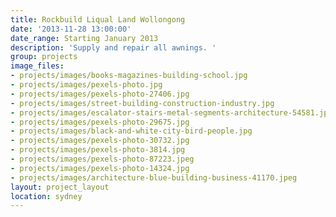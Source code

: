 ```yaml
---
title: Rockbuild Liqual Land Wollongong
date: '2013-11-28 13:00:00'
date_range: Starting January 2013
description: 'Supply and repair all awnings. '
group: projects
image_files:
- projects/images/books-magazines-building-school.jpg
- projects/images/pexels-photo.jpg
- projects/images/pexels-photo-27406.jpg
- projects/images/street-building-construction-industry.jpg
- projects/images/escalator-stairs-metal-segments-architecture-54581.jpeg
- projects/images/pexels-photo-29675.jpg
- projects/images/black-and-white-city-bird-people.jpg
- projects/images/pexels-photo-30732.jpg
- projects/images/pexels-photo-3814.jpg
- projects/images/pexels-photo-87223.jpeg
- projects/images/pexels-photo-14324.jpg
- projects/images/architecture-blue-building-business-41170.jpeg
layout: project_layout
location: sydney
---
```

